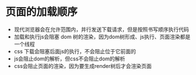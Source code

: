 # 页面的加载顺序
- 现代浏览器会在允许范围内，并行发送下载请求，但是按照书写顺序执行代码
- 加载和执行js会阻塞 dom 树的渲染，因为dom树形成、js执行、页面渲染都是一个线程
- css 下载会阻塞后面js的执行，不会阻止位于它前面的
- js会阻止dom的解析，但css不会阻止dom的解析
- css会阻止页面的渲染，因为要生成render树后才会渲染页面